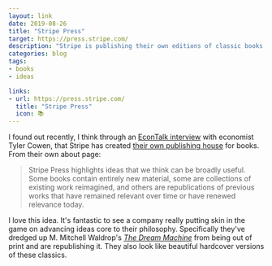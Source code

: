 ```yaml
---
layout: link
date: 2019-08-26
title: "Stripe Press"
target: https://press.stripe.com/
description: "Stripe is publishing their own editions of classic books about human progress."
categories: blog
tags:
- books
- ideas

links:
- url: https://press.stripe.com/
  title: "Stripe Press"
  icon: 📚
---
```


I found out recently, I think through an [EconTalk interview](http://www.econtalk.org/tyler-cowen-on-big-business/ "Tyler Cowen on EconTalk") with economist Tyler Cowen, that Stripe has created [their own publishing house](https://press.stripe.com/ "Stripe Press") for books. From their own about page:

> Stripe Press highlights ideas that we think can be broadly useful. Some books contain entirely new material, some are collections of existing work reimagined, and others are republications of previous works that have remained relevant over time or have renewed relevance today.

I love this idea. It's fantastic to see a company really putting skin in the game on advancing ideas core to their philosophy. Specifically they've dredged up M. Mitchell Waldrop's *[The Dream Machine](https://www.amazon.com/gp/product/1732265119/ref=as_li_tl?ie=UTF8&camp=1789&creative=9325&creativeASIN=1732265119&linkCode=as2&tag=colemanmorg-20&linkId=9cc2bf9e55c972e363c8361c096e3b40 "The Dream Machine")* from being out of print and are republishing it. They also look like beautiful hardcover versions of these classics.

